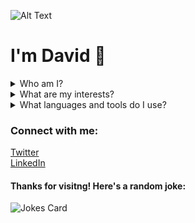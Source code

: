 ![Alt Text](https://raw.githubusercontent.com/alansmathew/alansmathew/master/lang.gif)


# I'm David :cowboy_hat_face:

<details close>
<summary>Who am I?</summary>
An engineer with a diverse background in leadership, production and software development
</details>

<details close>
<summary>What are my interests?</summary>
I'm passionate about real estate, emerging technology and finding a way to give back to the community I was raised in!
</details>

<details close>
<summary>What languages and tools do I use?</summary>

[![My Skills](https://skillicons.dev/icons?i=rust,ts,python,java,ruby,react,aws)](https://skillicons.dev)

</details>

### Connect with me:

<!-- [Portfolio](https://www.oaqstudio.com/)</br> -->
[Twitter](https://twitter.com/DaoOqu)</br>
[LinkedIn](https://www.linkedin.com/in/david-andres-oquendo/)



#### Thanks for visitng! Here's a random joke:
![Jokes Card](https://readme-jokes.vercel.app/api)
<!--

- 🔭 I’m currently working on ...
- 🌱 I’m currently learning ...
- 👯 I’m looking to collaborate on ...
- 🤔 I’m looking for help with ...
- 💬 Ask me about ...
- 📫 How to reach me: ...
- 😄 Pronouns: ...
- ⚡ Fun fact: ...
-->
